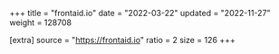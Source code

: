 +++
title = "frontaid.io"
date = "2022-03-22"
updated = "2022-11-27"
weight = 128708

[extra]
source = "https://frontaid.io"
ratio = 2
size = 126
+++
